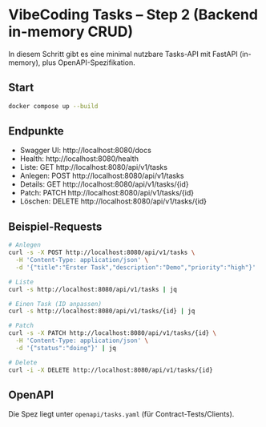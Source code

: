 # VibeCoding Tasks – Step 2 (Backend in-memory CRUD)

In diesem Schritt gibt es eine minimal nutzbare Tasks-API mit FastAPI (in-memory), plus OpenAPI-Spezifikation.

## Start
```bash
docker compose up --build
```

## Endpunkte
- Swagger UI: http://localhost:8080/docs
- Health: http://localhost:8080/health
- Liste: GET http://localhost:8080/api/v1/tasks
- Anlegen: POST http://localhost:8080/api/v1/tasks
- Details: GET http://localhost:8080/api/v1/tasks/{id}
- Patch: PATCH http://localhost:8080/api/v1/tasks/{id}
- Löschen: DELETE http://localhost:8080/api/v1/tasks/{id}

## Beispiel-Requests
```bash
# Anlegen
curl -s -X POST http://localhost:8080/api/v1/tasks \
  -H 'Content-Type: application/json' \
  -d '{"title":"Erster Task","description":"Demo","priority":"high"}' | jq

# Liste
curl -s http://localhost:8080/api/v1/tasks | jq

# Einen Task (ID anpassen)
curl -s http://localhost:8080/api/v1/tasks/{id} | jq

# Patch
curl -s -X PATCH http://localhost:8080/api/v1/tasks/{id} \
  -H 'Content-Type: application/json' \
  -d '{"status":"doing"}' | jq

# Delete
curl -i -X DELETE http://localhost:8080/api/v1/tasks/{id}
```

## OpenAPI
Die Spez liegt unter `openapi/tasks.yaml` (für Contract-Tests/Clients).
```

